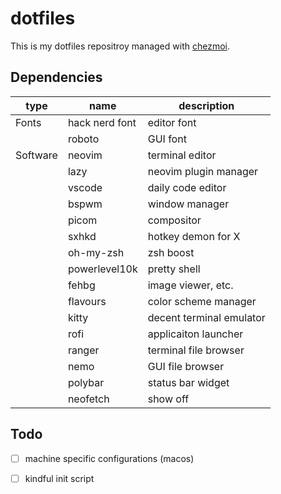 # dotfiles

This is my dotfiles repositroy managed with [chezmoi](https://github.com/twpayne/chezmoi).

## Dependencies

| type          | name          | description               |
|---------------|---------------|---------------------------|
| Fonts         | hack nerd font| editor font               |
|               | roboto        | GUI font                  |
| Software      | neovim        | terminal editor           |
|               | lazy          | neovim plugin manager     |
|               | vscode        | daily code editor         |
|               | bspwm         | window manager            |
|               | picom         | compositor                |
|               | sxhkd         | hotkey demon for X        |
|               | oh-my-zsh     | zsh boost                 |
|               | powerlevel10k | pretty shell              |
|               | fehbg         | image viewer, etc.        |
|               | flavours      | color scheme manager      |
|               | kitty         | decent terminal emulator  |
|               | rofi          | applicaiton launcher      |
|               | ranger        | terminal file browser     |
|               | nemo          | GUI file browser          |
|               | polybar       | status bar widget         |
|               | neofetch      | show off                  | 

## Todo

- [ ] machine specific configurations (macos)
- [ ] kindful init script

